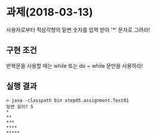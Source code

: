 # 과제(2018-03-13)
사용자로부터 직삼각형의 밑변 숫자를 입력 받아 '*' 문자로 그려라!

## 구현 조건
반복문을 사용할 때는 while 또는 do ~ while 문만을 사용하라!

## 실행 결과
```
> java -classpath bin step05.assignment.Test01
밑변 길이? 5
*
**
***
****
*****
``` 